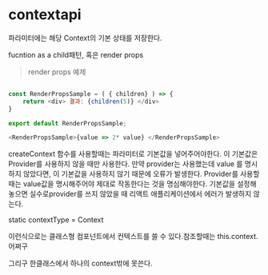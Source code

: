 # contextapi


파라미터에는 해당 Context의 기본 상태를 저장한다.



fucntion as a child패턴, 혹은 render props 

> render props 예제
```js

const RenderPropsSample = ( { children} ) => {
    return <div> 결과: {children(5)} </div>
}

export default RenderPropsSample;

<RenderPropsSample>{value => 2* value} </RenderPropsSample>

```

createContext 함수를 사용할때는 파라미터로 기본값을 넣어주어야한다. 이 기본값은 Provider를 사용하지 않을 때만 사용한다.
만약 provider는 사용했는데 value 를 명시하지 않았다면, 이 기본값을 사용하지 않기 때문에 오류가 발생한다.
Provider를 사용할 때는 value값을 명시해주어야 제대로 작동한다는 것을 명심해야한다.
기본값을 설정해놓으면 실수로provider를 쓰지 않았을 때 리액트 애플리케이션에서 에러가 발생하지 않는다.



static contextType = Context

이런식으로는 클래스형 컴포넌트에서 컨텍스트를 쓸 수 있다.참조할때는 this.context. 어쩌구

그리구 한클래스에서 하나의 context밖에 못쓴다.